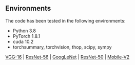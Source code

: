 ## Environments
The code has been tested in the following environments:

- Python 3.8  
- PyTorch 1.8.1
- cuda 10.2
- torchsummary, torchvision, thop, scipy, sympy

[VGG-16](https://drive.google.com/file/d/1i3ifLh70y1nb8d4mazNzyC4I27jQcHrE/view) | [ResNet-56](https://drive.google.com/file/d/1f1iSGvYFjSKIvzTko4fXFCbS-8dw556T/view) | [GoogLeNet](https://drive.google.com/file/d/1rYMazSyMbWwkCGCLvofNKwl58W6mmg5c/view) | [ResNet-50](https://drive.google.com/file/d/1OYpVB84BMU0y-KU7PdEPhbHwODmFvPbB/view) | [Mobile-V2]() 
